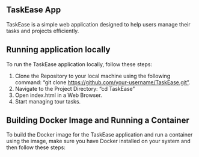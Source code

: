 ## TaskEase App
TaskEase is a simple web application designed to help users manage their tasks and projects efficiently.
## Running application locally
To run the TaskEase application locally, follow these steps:
1.	Clone the Repository to your local machine using the following command: “git clone https://github.com/your-username/TaskEase.git”.
2.	Navigate to the Project Directory: “cd TaskEase”
3.	Open index.html in a Web Browser.
4.	Start managing tour tasks.
## Building Docker Image and Running a Container
To build the Docker image for the TaskEase application and run a container using the image, make sure you have Docker installed on your system and then follow these steps:
